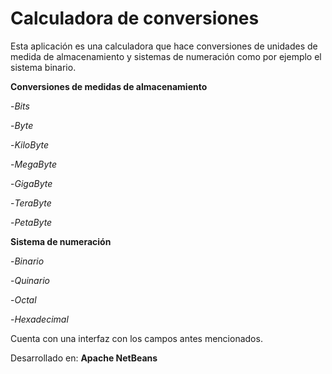 # Calculadora de conversiones

Esta aplicación es una calculadora que hace conversiones de unidades de medida de almacenamiento y sistemas de numeración como por ejemplo el sistema binario.

__Conversiones de medidas de almacenamiento__

-_Bits_

-_Byte_

-_KiloByte_

-_MegaByte_

-_GigaByte_

-_TeraByte_

-_PetaByte_

__Sistema de numeración__

-_Binario_

-_Quinario_

-_Octal_

-_Hexadecimal_

Cuenta con una interfaz con los campos antes mencionados.

Desarrollado en: __Apache NetBeans__


